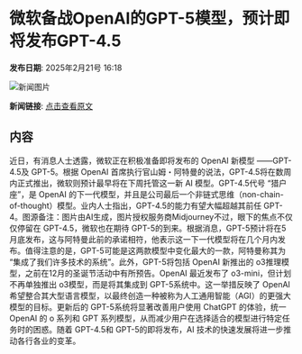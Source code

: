 # 微软备战OpenAI的GPT-5模型，预计即将发布GPT-4.5

**发布日期**: 2025年2月21号 16:18

![新闻图片](https://pic.chinaz.com/picmap/202408081517305964_2.jpg)

**新闻链接**: [点击查看原文](https://www.aibase.com/zh/news/15607)

## 内容

近日，有消息人士透露，微软正在积极准备即将发布的 OpenAI 新模型 ——GPT-4.5及 GPT-5。根据 OpenAI 首席执行官山姆・阿特曼的说法，GPT-4.5将在数周内正式推出，微软则预计最早将在下周托管这一新 AI 模型。GPT-4.5代号 “猎户座”，是 OpenAI 的下一代模型，并且是公司最后一个非链式思维（non-chain-of-thought）模型。业内人士指出，GPT-4.5的能力有望大幅超越其前任 GPT-4。图源备注：图片由AI生成，图片授权服务商Midjourney不过，眼下的焦点不仅仅停留在 GPT-4.5，微软也在期待 GPT-5的到来。根据消息，GPT-5预计将在5月底发布，这与阿特曼此前的承诺相符，他表示这一下一代模型将在几个月内发布。值得注意的是，GPT-5可能是这两款模型中变化最大的一款，阿特曼称其为 “集成了我们许多技术的系统”。此外，GPT-5将包括 OpenAI 新推出的 o3推理模型，之前在12月的圣诞节活动中有所预告。OpenAI 最近发布了 o3-mini，但计划不再单独推出 o3模型，而是将其集成到 GPT-5系统中。这一举措反映了 OpenAI 希望整合其大型语言模型，以最终创造一种被称为人工通用智能（AGI）的更强大模型的目标。更新后的 GPT-5系统将显著改善用户使用 ChatGPT 的体验，统一 OpenAI 的 o 系列和 GPT 系列模型，从而减少用户在选择适合的模型进行特定任务时的困惑。随着 GPT-4.5和 GPT-5的即将发布，AI 技术的快速发展将进一步推动各行各业的变革。
